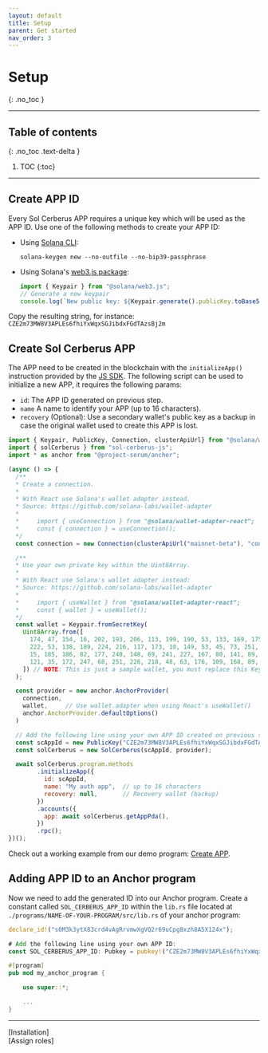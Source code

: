 ```yaml
---
layout: default
title: Setup
parent: Get started
nav_order: 3
---
```


# Setup
{: .no_toc }

---


## Table of contents
{: .no_toc .text-delta }

1. TOC
{:toc}

---

## Create APP ID

Every Sol Cerberus APP requires a unique key which will be used as the APP ID. 
Use one of the following methods to create your APP ID:

- Using [Solana CLI]:

  ```shell
  solana-keygen new --no-outfile --no-bip39-passphrase
  ```
- Using Solana's [web3.js package]:

  ```js
  import { Keypair } from "@solana/web3.js";
  // Generate a new keypair
  console.log(`New public key: ${Keypair.generate().publicKey.toBase58()}`);
  ```
Copy the resulting string, for instance: `CZE2m73MW8V3APLEs6fhiYxWqxSGJibdxFGdTAzsBj2m`

## Create Sol Cerberus APP
The APP need to be created in the blockchain with the `initializeApp()` instruction provided by the [JS SDK]. The following script can be used to initialize a new APP, it requires the following params:

- `id`: The APP ID generated on previous step.
- `name` A name to identify your APP (up to 16 characters).
- `recovery` (Optional): Use a secondary wallet's public key as a backup in case the original wallet used to create this APP is lost.

```js
import { Keypair, PublicKey, Connection, clusterApiUrl} from "@solana/web3.js";
import { solCerberus } from "sol-cerberus-js";
import * as anchor from "@project-serum/anchor";

(async () => {
  /**
  * Create a connection.
  * 
  * With React use Solana's wallet adapter instead.
  * Source: https://github.com/solana-labs/wallet-adapter
  * 
  *     import { useConnection } from "@solana/wallet-adapter-react";
  *     const { connection } = useConnection();
  */
  const connection = new Connection(clusterApiUrl("mainnet-beta"), "confirmed");

  /**
  * Use your own private key within the Uint8Array.
  * 
  * With React use Solana's wallet adapter instead:
  * Source: https://github.com/solana-labs/wallet-adapter
  * 
  *     import { useWallet } from "@solana/wallet-adapter-react";
  *     const { wallet } = useWallet();
  */
  const wallet = Keypair.fromSecretKey(
    Uint8Array.from([
      174, 47, 154, 16, 202, 193, 206, 113, 199, 190, 53, 133, 169, 175, 31, 56,
      222, 53, 138, 189, 224, 216, 117, 173, 10, 149, 53, 45, 73, 251, 237, 246,
      15, 185, 186, 82, 177, 240, 148, 69, 241, 227, 167, 80, 141, 89, 240, 121,
      121, 35, 172, 247, 68, 251, 226, 218, 48, 63, 176, 109, 168, 89, 238, 135,
    ]) // NOTE: This is just a sample wallet, you must replace this Keypair by your own wallet private key
  ); 

  const provider = new anchor.AnchorProvider(
    connection, 
    wallet,     // Use wallet.adapter when using React's useWallet()
    anchor.AnchorProvider.defaultOptions()
  )

  // Add the following line using your own APP ID created on previous step:
  const scAppId = new PublicKey("CZE2m73MW8V3APLEs6fhiYxWqxSGJibdxFGdTAzsBj2m");
  const solCerberus = new SolCerberus(scAppId, provider);

  await solCerberus.program.methods
        .initializeApp({
          id: scAppId,
          name: "My auth app",  // up to 16 characters
          recovery: null,       // Recovery wallet (backup)
        })
        .accounts({
          app: await solCerberus.getAppPda(),
        })
        .rpc();
})();

```
Check out a working example from our demo program: [Create APP](https://github.com/AnderUstarroz/sol-cerberus-demo/blob/main/tests/1_initialize_demo.ts#L23-L32).

## Adding APP ID to an Anchor program

Now we need to add the generated ID into our Anchor program. Create a constant called `SOL_CERBERUS_APP_ID` within the `lib.rs` file located at `./programs/NAME-OF-YOUR-PROGRAM/src/lib.rs` of your anchor program:


```rust
declare_id!("s0M3k3ytX83crd4vAgRrvmwXgVQ2r69uCpg8xzh8A5X124x");

# Add the following line using your own APP ID:
const SOL_CERBERUS_APP_ID: Pubkey = pubkey!("CZE2m73MW8V3APLEs6fhiYxWqxSGJibdxFGdTAzsBj2m");

#[program]
pub mod my_anchor_program {

    use super::*;

    ...
}
```

---

<div class="prev-next">
<div markdown="1">
[Installation]
</div>
<div markdown="1">
[Assign roles]
</div>
</div>

[Solana CLI]: https://docs.solana.com/es/wallet-guide/paper-wallet#seed-phrase-generation
[JS SDK]: https://www.npmjs.com/package/sol-cerberus-js
[web3.js package]: https://solana-labs.github.io/solana-web3.js/
[Installation]: ../installation
[Assign roles]: ../assign-roles